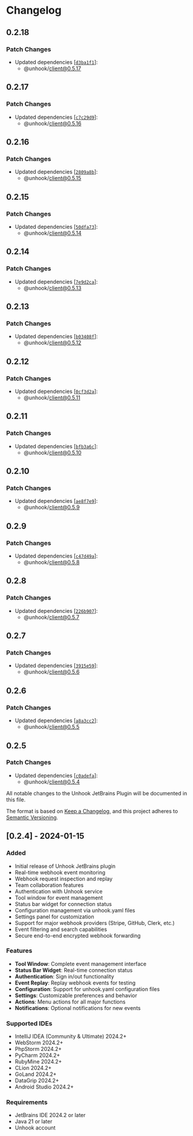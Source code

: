 # Changelog

## 0.2.18

### Patch Changes

- Updated dependencies [[`d3ba1f1`](https://github.com/unhook-sh/unhook/commit/d3ba1f185ed7533e72b2c68f645a5d8b6b8115fc)]:
  - @unhook/client@0.5.17

## 0.2.17

### Patch Changes

- Updated dependencies [[`c7c29d9`](https://github.com/unhook-sh/unhook/commit/c7c29d9f0c77a57c0e0ae2bd080bda6f578239d1)]:
  - @unhook/client@0.5.16

## 0.2.16

### Patch Changes

- Updated dependencies [[`2809a8b`](https://github.com/unhook-sh/unhook/commit/2809a8b368c4a5a16354096bcb3f278c002eaccb)]:
  - @unhook/client@0.5.15

## 0.2.15

### Patch Changes

- Updated dependencies [[`50dfa73`](https://github.com/unhook-sh/unhook/commit/50dfa739d8a81d1ce42399e2fc701924241bbc77)]:
  - @unhook/client@0.5.14

## 0.2.14

### Patch Changes

- Updated dependencies [[`7e9d2ca`](https://github.com/unhook-sh/unhook/commit/7e9d2caf18ce8976e17f669d938e139b8544b42c)]:
  - @unhook/client@0.5.13

## 0.2.13

### Patch Changes

- Updated dependencies [[`b03408f`](https://github.com/unhook-sh/unhook/commit/b03408f042781953b4ae4fccdba57c091dbc907e)]:
  - @unhook/client@0.5.12

## 0.2.12

### Patch Changes

- Updated dependencies [[`0cf3d2a`](https://github.com/unhook-sh/unhook/commit/0cf3d2a4bada3538ea33ae15bff26920b6666368)]:
  - @unhook/client@0.5.11

## 0.2.11

### Patch Changes

- Updated dependencies [[`bfb3a6c`](https://github.com/unhook-sh/unhook/commit/bfb3a6c2d0bf09e6c5f096727ac1459ac286b8ff)]:
  - @unhook/client@0.5.10

## 0.2.10

### Patch Changes

- Updated dependencies [[`ae8f7e9`](https://github.com/unhook-sh/unhook/commit/ae8f7e905e0a5ecdde1f9c4173c85f9f57cb40e5)]:
  - @unhook/client@0.5.9

## 0.2.9

### Patch Changes

- Updated dependencies [[`c47d49a`](https://github.com/unhook-sh/unhook/commit/c47d49a1058b2172a231d9d1e82a5caffce4846a)]:
  - @unhook/client@0.5.8

## 0.2.8

### Patch Changes

- Updated dependencies [[`226b907`](https://github.com/unhook-sh/unhook/commit/226b907103d45817cd0a11a6c5e671ad930c95bd)]:
  - @unhook/client@0.5.7

## 0.2.7

### Patch Changes

- Updated dependencies [[`3915e59`](https://github.com/unhook-sh/unhook/commit/3915e59b88628eb99b22b8d92bd01555ac1338a2)]:
  - @unhook/client@0.5.6

## 0.2.6

### Patch Changes

- Updated dependencies [[`a8a3cc2`](https://github.com/unhook-sh/unhook/commit/a8a3cc2812fa94005f43452d712a7554fcaf3b47)]:
  - @unhook/client@0.5.5

## 0.2.5

### Patch Changes

- Updated dependencies [[`c0adefa`](https://github.com/unhook-sh/unhook/commit/c0adefa691a4f8211633bb1d321452df96ab1aea)]:
  - @unhook/client@0.5.4

All notable changes to the Unhook JetBrains Plugin will be documented in this file.

The format is based on [Keep a Changelog](https://keepachangelog.com/en/1.0.0/),
and this project adheres to [Semantic Versioning](https://semver.org/spec/v2.0.0.html).

## [0.2.4] - 2024-01-15

### Added

- Initial release of Unhook JetBrains plugin
- Real-time webhook event monitoring
- Webhook request inspection and replay
- Team collaboration features
- Authentication with Unhook service
- Tool window for event management
- Status bar widget for connection status
- Configuration management via unhook.yaml files
- Settings panel for customization
- Support for major webhook providers (Stripe, GitHub, Clerk, etc.)
- Event filtering and search capabilities
- Secure end-to-end encrypted webhook forwarding

### Features

- **Tool Window**: Complete event management interface
- **Status Bar Widget**: Real-time connection status
- **Authentication**: Sign in/out functionality
- **Event Replay**: Replay webhook events for testing
- **Configuration**: Support for unhook.yaml configuration files
- **Settings**: Customizable preferences and behavior
- **Actions**: Menu actions for all major functions
- **Notifications**: Optional notifications for new events

### Supported IDEs

- IntelliJ IDEA (Community & Ultimate) 2024.2+
- WebStorm 2024.2+
- PhpStorm 2024.2+
- PyCharm 2024.2+
- RubyMine 2024.2+
- CLion 2024.2+
- GoLand 2024.2+
- DataGrip 2024.2+
- Android Studio 2024.2+

### Requirements

- JetBrains IDE 2024.2 or later
- Java 21 or later
- Unhook account
